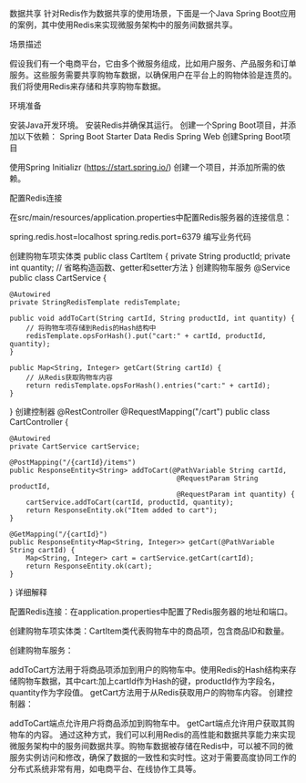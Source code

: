 


数据共享
针对Redis作为数据共享的使用场景，下面是一个Java Spring Boot应用的案例，其中使用Redis来实现微服务架构中的服务间数据共享。

场景描述

假设我们有一个电商平台，它由多个微服务组成，比如用户服务、产品服务和订单服务。这些服务需要共享购物车数据，以确保用户在平台上的购物体验是连贯的。我们将使用Redis来存储和共享购物车数据。

环境准备

安装Java开发环境。
安装Redis并确保其运行。
创建一个Spring Boot项目，并添加以下依赖：
Spring Boot Starter Data Redis
Spring Web
创建Spring Boot项目

使用Spring Initializr (https://start.spring.io/) 创建一个项目，并添加所需的依赖。

配置Redis连接

在src/main/resources/application.properties中配置Redis服务器的连接信息：

spring.redis.host=localhost
spring.redis.port=6379
编写业务代码

创建购物车项实体类
public class CartItem {
private String productId;
private int quantity;
// 省略构造函数、getter和setter方法
}
创建购物车服务
@Service
public class CartService {

    @Autowired
    private StringRedisTemplate redisTemplate;

    public void addToCart(String cartId, String productId, int quantity) {
        // 将购物车项存储到Redis的Hash结构中
        redisTemplate.opsForHash().put("cart:" + cartId, productId, quantity);
    }

    public Map<String, Integer> getCart(String cartId) {
        // 从Redis获取购物车内容
        return redisTemplate.opsForHash().entries("cart:" + cartId);
    }
}
创建控制器
@RestController
@RequestMapping("/cart")
public class CartController {

    @Autowired
    private CartService cartService;

    @PostMapping("/{cartId}/items")
    public ResponseEntity<String> addToCart(@PathVariable String cartId,
                                             @RequestParam String productId,
                                             @RequestParam int quantity) {
        cartService.addToCart(cartId, productId, quantity);
        return ResponseEntity.ok("Item added to cart");
    }

    @GetMapping("/{cartId}")
    public ResponseEntity<Map<String, Integer>> getCart(@PathVariable String cartId) {
        Map<String, Integer> cart = cartService.getCart(cartId);
        return ResponseEntity.ok(cart);
    }
}
详细解释

配置Redis连接：在application.properties中配置了Redis服务器的地址和端口。

创建购物车项实体类：CartItem类代表购物车中的商品项，包含商品ID和数量。

创建购物车服务：

addToCart方法用于将商品项添加到用户的购物车中。使用Redis的Hash结构来存储购物车数据，其中cart:加上cartId作为Hash的键，productId作为字段名，quantity作为字段值。
getCart方法用于从Redis获取用户的购物车内容。
创建控制器：

addToCart端点允许用户将商品添加到购物车中。
getCart端点允许用户获取其购物车的内容。
通过这种方式，我们可以利用Redis的高性能和数据共享能力来实现微服务架构中的服务间数据共享。购物车数据被存储在Redis中，可以被不同的微服务实例访问和修改，确保了数据的一致性和实时性。这对于需要高度协同工作的分布式系统非常有用，如电商平台、在线协作工具等。


